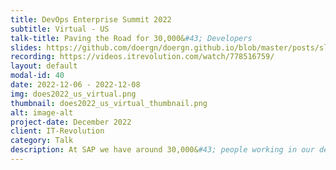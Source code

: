 ```yaml
---
title: DevOps Enterprise Summit 2022
subtitle: Virtual - US
talk-title: Paving the Road for 30,000&#43; Developers
slides: https://github.com/doergn/doergn.github.io/blob/master/posts/slides/PavedRoad_DOES_USVirtual2022
recording: https://videos.itrevolution.com/watch/778516759/
layout: default
modal-id: 40
date: 2022-12-06 - 2022-12-08
img: does2022_us_virtual.png
thumbnail: does2022_us_virtual_thumbnail.png
alt: image-alt
project-date: December 2022
client: IT-Revolution
category: Talk
description: At SAP we have around 30,000&#43; people working in our development organization, with >1000 products on our price list using various technology stacks. How do you increase developer productivity at this scale? Backed by in-house user research and industry trends we decided to lower our team's cognitive load by introducing an in-house CI/CD platform called 'Hyperspace'. Dirk will talk about the obstacles of creating 'Hyperspace' with a "platform as a product" approach to an organization that was highly fragmented. Concepts of Paved Roads (a.k.a. Golden Paths) help us to provide guidance to teams with the aim to reduce team cognitive load and decrease support load on central teams Join Dirk's talk for lessons learned, impacts that we already see, and an outlook on what we envision in the Hyperspace.
---
```

